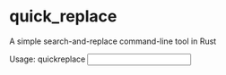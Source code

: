 # quick_replace
A simple search-and-replace command-line tool in Rust

Usage: quickreplace <target> <replacement> <INPUT> <OUTPUT>
